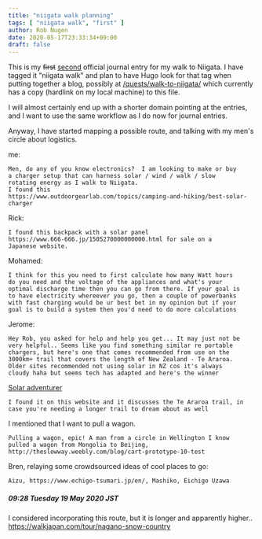 ```yaml
---
title: "niigata walk planning"
tags: [ "niigata walk", "first" ]
author: Rob Nugen
date: 2020-05-17T23:33:34+09:00
draft: false
---
```


This is my <del>first</del> <ins>second</ins> official journal entry
for my walk to Niigata.  I have tagged it "niigata walk" and plan to
have Hugo look for that tag when putting together a blog, possibly at
[/quests/walk-to-niigata/](/quests/walk-to-niigata/) which currently
has a copy (hardlink on my local machine) to this file.

I will almost certainly end up with a shorter domain pointing at the
entries, and I want to use the same workflow as I do now for journal
entries.

Anyway, I have started mapping a possible route, and talking with my
men's circle about logistics.

me:

    Men, do any of you know electronics?  I am looking to make or buy
    a charger setup that can harness solar / wind / walk / slow
    rotating energy as I walk to Niigata.
	I found this
    https://www.outdoorgearlab.com/topics/camping-and-hiking/best-solar-charger

Rick:

    I found this backpack with a solar panel
    https://www.666-666.jp/1505270000000000.html for sale on a
    Japanese website.

Mohamed:

    I think for this you need to first calculate how many Watt hours
    do you need and the voltage of the appliances and what's your
    optimal discharge time then you can go from there. If your goal is
    to have electricity whereever you go, then a couple of powerbanks
    with fast charging would be ur best bet in my opinion but if your
    goal is to build a system then you'd need to do more calculations

Jerome:

    Hey Rob, you asked for help and help you get... It may just not be
	very helpful.. Seems like you find something similar re portable
	chargers, but here's one that comes recommended from use on the
	3000km+ trail that covers the length of New Zealand - Te Araroa.
	Older sites recommended not using solar in NZ cos it's always
	cloudy haha but seems tech has adapted and here's the winner

[Solar adventurer](https://powertraveller.com/collections/solar-kits/products/solar-adventurer-solar-charger)

    I found it on this website and it discusses the Te Araroa trail, in case you're needing a longer trail to dream about as well

I mentioned that I want to pull a wagon.

    Pulling a wagon, epic! A man from a circle in Wellington I know
    pulled a wagon from Mongolia to Beijing,
    http://theslowway.weebly.com/blog/cart-prototype-10-test

Bren, relaying some crowdsourced ideas of cool places to go:

    Aizu, https://www.echigo-tsumari.jp/en/, Mashiko, Eichigo Uzawa


##### 09:28 Tuesday 19 May 2020 JST

I considered incorporating this route, but it is longer and apparently
higher..  https://walkjapan.com/tour/nagano-snow-country
